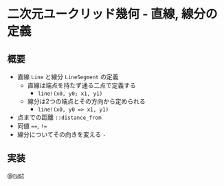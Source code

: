 # 二次元ユークリッド幾何 - 直線, 線分の定義

## 概要

- 直線 `Line` と線分 `LineSegment` の定義
    - 直線は端点を持たず通る二点で定義する
        - `line!(x0, y0; x1, y1)`
    - 線分は2つの端点とその方向から定められる
        - `line!(x0, y0 => x1, y1)`
- 点までの距離 `::distance_from`
- 同値 `==`, `!=`
- 線分についてその向きを変える `-`

## 実装

@[rust](procon-rs/src/geometry2d/line.rs)
